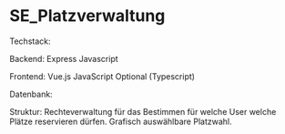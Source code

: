 # SE_Platzverwaltung

Techstack:

  Backend:
    Express
    Javascript
    
  Frontend:
    Vue.js
    JavaScript
    Optional (Typescript)

  Datenbank:


Struktur:
Rechteverwaltung für das Bestimmen für welche User welche Plätze reservieren dürfen.
Grafisch auswählbare Platzwahl.
